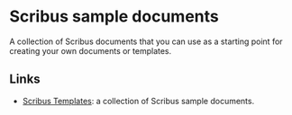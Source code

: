 # Scribus sample documents

A collection of Scribus documents that you can use as a starting point for creating your own documents or templates.

## Links

- [Scribus Templates](https://www.scribus-templates.net/): a collection of Scribus sample documents.
